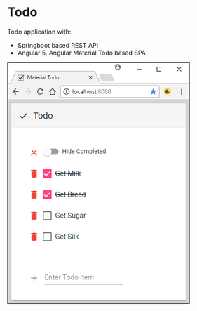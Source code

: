 # Todo

Todo application with:

- Springboot based REST API
- Angular 5, Angular Material Todo based SPA

![Todo](Todo.png)

